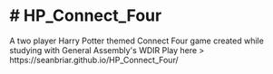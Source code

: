 <h1># HP_Connect_Four</h1>
A two player Harry Potter themed Connect Four game created while studying with General Assembly's WDIR
Play here > https://seanbriar.github.io/HP_Connect_Four/
